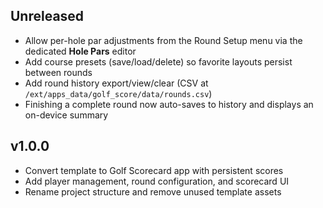 ## Unreleased
- Allow per-hole par adjustments from the Round Setup menu via the dedicated **Hole Pars** editor
- Add course presets (save/load/delete) so favorite layouts persist between rounds
- Add round history export/view/clear (CSV at `/ext/apps_data/golf_score/data/rounds.csv`)
- Finishing a complete round now auto-saves to history and displays an on-device summary

## v1.0.0
- Convert template to Golf Scorecard app with persistent scores
- Add player management, round configuration, and scorecard UI
- Rename project structure and remove unused template assets
